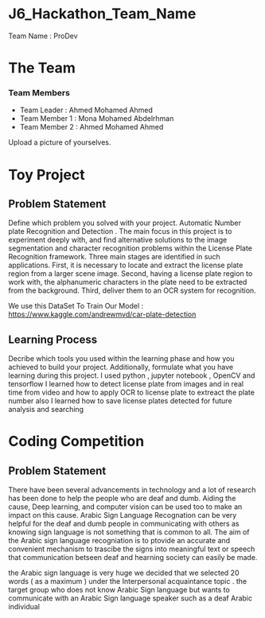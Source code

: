 
# J6_Hackathon_Team_Name
Team Name : ProDev

# The Team
### Team Members
* Team Leader :   Ahmed Mohamed Ahmed 
* Team Member 1 : Mona Mohamed Abdelrhman 
* Team Member 2 : Ahmed Mohamed Ahmed 

Upload a picture of yourselves.

# Toy Project
## Problem Statement
Define which problem you solved with your project.
Automatic Number plate Recognition and Detection .
The main focus in this project is to experiment deeply with, and find
alternative solutions to the image segmentation and character recognition problems
within the License Plate Recognition framework. Three main stages are identified in
such applications. 
First, it is necessary to locate and extract the license plate region from a larger
scene image. Second, having a license plate region to work with, the alphanumeric
characters in the plate need to be extracted from the background. Third, deliver
them to an OCR system for recognition.

We use this DataSet To Train Our Model : https://www.kaggle.com/andrewmvd/car-plate-detection

## Learning Process
Decribe which tools you used within the learning phase and how you achieved to build your project. Additionally, formulate what you have learning during this project.
I used python , jupyter notebook , OpenCV  and tensorflow 
I learned how to detect license plate from images and in real time from video and how to apply OCR to license  plate to extreact the plate number also I learned how to save license plates detected for future analysis and searching

# Coding Competition
## Problem Statement 
There have been several advancements in technology and a lot of research has been done to help the people who are deaf and dumb. Aiding the cause, Deep learning, and computer vision can be used too to make an impact on this cause.
Arabic Sign Language Recognation can be very helpful for the deaf and dumb people in communicating with others as knowing sign language is not something that is common to all.
The aim of the Arabic sign language recogniation is to ptovide an accurate and convenient mechanism to trascibe the signs into meaningful text or speech that communication betseen deaf and hearning society can easily be made.

the Arabic sign language is very huge we decided that we selected 20 words ( as a maximum ) under the Interpersonal acquaintance topic .
the target group who does not know Arabic Sign language but wants to communicate with an Arabic Sign language  speaker such as a deaf Arabic individual
